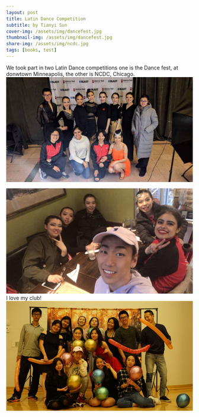 ```yaml
---
layout: post
title: Latin Dance Competition
subtitle: by Tianyi Sun
cover-img: /assets/img/dancefest.jpg
thumbnail-img: /assets/img/dancefest.jpg
share-img: /assets/img/ncdc.jpg
tags: [books, test]
---
```

We took part in two Latin Dance competitions one is the Dance fest, at donwtown Minneapolis, the other is NCDC, Chicago.
![](/assets/img/dancefest.jpg)

![](/assets/img/ncdc.jpg)
I love my club!
![](/assets/img/latindance1.jpg)
